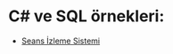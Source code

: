 # C# ve SQL örnekleri:
- [Seans İzleme Sistemi](https://github.com/ErsinCabuk/CSharp-ve-SQL/tree/sis)
